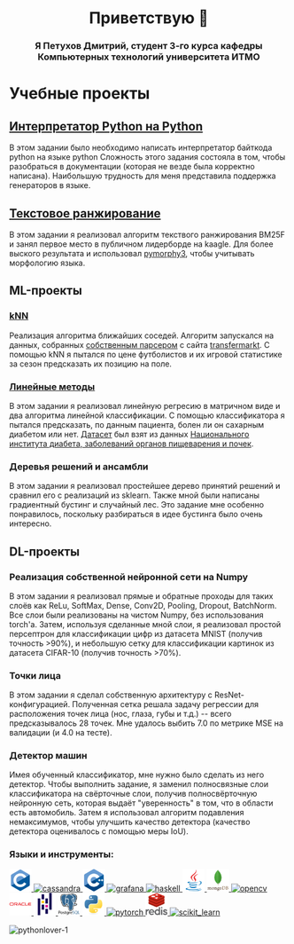 <h1 align="center">Приветствую 👋</h1>
<h3 align="center">Я Петухов Дмитрий, студент 3-го курса кафедры Компьютерных технологий университета ИТМО</h3>

# Учебные проекты

## [Интерпретатор Python на Python](https://github.com/Pythonlover-1/python-vm)
В этом задании было необходимо написать интерпретатор байткода python на языке python
Сложность этого задания состояла в том, чтобы разобраться в документации (которая не везде была корректно написана). Наибольшую трудность для меня представила поддержка генераторов в языке.

## [Текстовое ранжирование](https://github.com/Pythonlover-1/text-ranking)
В этом задании я реализовал алгоритм текствого ранжирования BM25F и занял первое место в публичном лидерборде на kaagle. Для более выского результата и использовал [pymorphy3](https://pypi.org/project/pymorphy3/), чтобы учитывать морфологию языка.

## ML-проекты
### [kNN](https://github.com/Pythonlover-1/kNN-implementation)
Реализация алгоритма ближайших соседей. Алгоритм запускался на данных, собранных [собственным парсером](https://github.com/Pythonlover-1/transfermarkt-parser) с сайта [transfermarkt](https://www.transfermarkt.com). С помощью kNN я пытался по цене футболистов и их игровой статистике за сезон предсказать их позицию на поле. 

### [Линейные методы](https://github.com/Pythonlover-1/linear-methods)
В этом задании я реализовал линейную регресию в матричном виде и два алгоритма линейной классификации. С помощью классификатора я пытался предсказать, по данным пациента, болен ли он сахарным диабетом или нет. [Датасет](https://www.kaggle.com/datasets/mathchi/diabetes-data-set) был взят из данных [Национального института диабета, заболеваний органов пищеварения и почек](https://en.wikipedia.org/wiki/National_Institute_of_Diabetes_and_Digestive_and_Kidney_Diseases).

### Деревья решений и ансамбли
В этом задании я реализовал простейшее дерево принятий решений и сравнил его с реализаций из sklearn. Также мной были написаны градиентный бустинг и случайный лес. Это задание мне особенно понравилось, поскольку разбираться в идее бустинга было очень интересно.

## DL-проекты

### Реализация собственной нейронной сети на Numpy
В этом задании я реализовал прямые и обратные проходы для таких слоёв как ReLu, SoftMax, Dense, Conv2D, Pooling, Dropout, BatchNorm. Все слои были реализованы на чистом Numpy, без использования torch'а. Затем, используя сделанные мной слои, я реализовал простой персептрон для классификации цифр из датасета MNIST (получив точность >90%), и небольшую сетку для классификации картинок из датасета CIFAR-10 (получив точность >70%).

### Точки лица
В этом задании я сделал собственную архитектуру с ResNet-конфигурацией. Полученная сетка решала задачу регрессии для расположения точек лица (нос, глаза, губы и т.д.) -- всего предсказывалось 28 точек. Мне удалось выбить 7.0 по метрике MSE на валидации (и 4.0 на тесте).

### Детектор машин
Имея обученный классификатор, мне нужно было сделать из него детектор. Чтобы выполнить задание, я заменил полносвязные слои классификатора на свёрточные слои, получив полносвёрточную нейронную сеть, которая выдаёт "уверенность" в том, что в области есть автомобиль. Затем я использовал алгоритм подавления немаксимумов, чтобы улучшить качество детектора (качество детектора оценивалось с помощью меры IoU).

<h3 align="left">Языки и инструменты:</h3>
<p align="left"> <a href="https://www.cprogramming.com/" target="_blank" rel="noreferrer"> <img src="https://raw.githubusercontent.com/devicons/devicon/master/icons/c/c-original.svg" alt="c" width="40" height="40"/> </a> <a href="https://cassandra.apache.org/" target="_blank" rel="noreferrer"> <img src="https://www.vectorlogo.zone/logos/apache_cassandra/apache_cassandra-icon.svg" alt="cassandra" width="40" height="40"/> </a> <a href="https://www.w3schools.com/cpp/" target="_blank" rel="noreferrer"> <img src="https://raw.githubusercontent.com/devicons/devicon/master/icons/cplusplus/cplusplus-original.svg" alt="cplusplus" width="40" height="40"/> </a> <a href="https://grafana.com" target="_blank" rel="noreferrer"> <img src="https://www.vectorlogo.zone/logos/grafana/grafana-icon.svg" alt="grafana" width="40" height="40"/> </a> <a href="https://www.haskell.org/" target="_blank" rel="noreferrer"> <img src="https://upload.wikimedia.org/wikipedia/commons/1/1c/Haskell-Logo.svg" alt="haskell" width="40" height="40"/> </a> <a href="https://www.java.com" target="_blank" rel="noreferrer"> <img src="https://raw.githubusercontent.com/devicons/devicon/master/icons/java/java-original.svg" alt="java" width="40" height="40"/> </a> <a href="https://www.mongodb.com/" target="_blank" rel="noreferrer"> <img src="https://raw.githubusercontent.com/devicons/devicon/master/icons/mongodb/mongodb-original-wordmark.svg" alt="mongodb" width="40" height="40"/> </a> <a href="https://opencv.org/" target="_blank" rel="noreferrer"> <img src="https://www.vectorlogo.zone/logos/opencv/opencv-icon.svg" alt="opencv" width="40" height="40"/> </a> <a href="https://www.oracle.com/" target="_blank" rel="noreferrer"> <img src="https://raw.githubusercontent.com/devicons/devicon/master/icons/oracle/oracle-original.svg" alt="oracle" width="40" height="40"/> </a> <a href="https://pandas.pydata.org/" target="_blank" rel="noreferrer"> <img src="https://raw.githubusercontent.com/devicons/devicon/2ae2a900d2f041da66e950e4d48052658d850630/icons/pandas/pandas-original.svg" alt="pandas" width="40" height="40"/> </a> <a href="https://www.postgresql.org" target="_blank" rel="noreferrer"> <img src="https://raw.githubusercontent.com/devicons/devicon/master/icons/postgresql/postgresql-original-wordmark.svg" alt="postgresql" width="40" height="40"/> </a> <a href="https://www.python.org" target="_blank" rel="noreferrer"> <img src="https://raw.githubusercontent.com/devicons/devicon/master/icons/python/python-original.svg" alt="python" width="40" height="40"/> </a> <a href="https://pytorch.org/" target="_blank" rel="noreferrer"> <img src="https://www.vectorlogo.zone/logos/pytorch/pytorch-icon.svg" alt="pytorch" width="40" height="40"/> </a> <a href="https://redis.io" target="_blank" rel="noreferrer"> <img src="https://raw.githubusercontent.com/devicons/devicon/master/icons/redis/redis-original-wordmark.svg" alt="redis" width="40" height="40"/> </a> <a href="https://scikit-learn.org/" target="_blank" rel="noreferrer"> <img src="https://upload.wikimedia.org/wikipedia/commons/0/05/Scikit_learn_logo_small.svg" alt="scikit_learn" width="40" height="40"/> </a> </p>

<p><img align="center" src="https://github-readme-stats.vercel.app/api/top-langs?username=pythonlover-1&show_icons=true&locale=en&layout=compact" alt="pythonlover-1" /></p>
